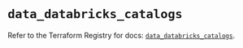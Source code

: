 # `data_databricks_catalogs`

Refer to the Terraform Registry for docs: [`data_databricks_catalogs`](https://registry.terraform.io/providers/databricks/databricks/1.49.1/docs/data-sources/catalogs).
